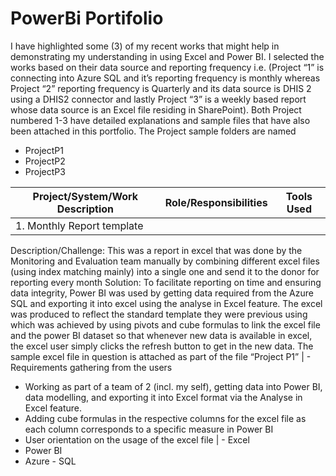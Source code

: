 # PowerBi Portifolio

I have highlighted some (3) of my recent works that might help in demonstrating my understanding in using Excel and Power BI. 
I selected the works based on their data source and reporting frequency i.e. (Project “1” is connecting into Azure SQL and it’s reporting frequency is monthly whereas Project “2” reporting frequency is Quarterly and its data source is DHIS 2 using a DHIS2 connector and lastly Project “3” is a weekly based report whose data source is an Excel file residing in SharePoint).
Both Project numbered 1-3 have detailed explanations and sample files that have also been attached in this portfolio. 
The Project sample folders are named 
- ProjectP1 
- ProjectP2 
- ProjectP3

| Project/System/Work Description | Role/Responsibilities | Tools Used
| --- | --- | ---
| 1.	Monthly Report template
Description/Challenge:
This was a report in excel that was done by the Monitoring and Evaluation team manually by combining different excel files (using index matching mainly) into a single one and send it to the donor for reporting every month
Solution:
To facilitate reporting on time and ensuring data integrity, Power BI was used by getting data required from the Azure SQL and exporting it into excel using the analyse in Excel feature. The excel was produced to reflect the standard template they were previous using which was achieved by using pivots and cube formulas to link the excel file and the power BI dataset so that whenever new data is available in excel, the excel user simply clicks the refresh button to get in the new data. The sample excel file in question is attached as part of the file “Project P1”
                                                                      |   - Requirements gathering from the users
 - Working as part of a team of 2 (incl. my self), getting data into Power BI, data modelling, and exporting it into Excel format via the Analyse in Excel feature.
-	Adding cube formulas in the respective columns for the excel file as each column corresponds to a specific measure in Power BI
 - User orientation on the usage of the excel file
                                                | - Excel
- Power BI
- Azure - SQL
  
